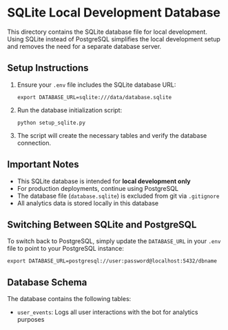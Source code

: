 # SQLite Local Development Database

This directory contains the SQLite database file for local development. Using SQLite instead of PostgreSQL simplifies the local development setup and removes the need for a separate database server.

## Setup Instructions

1. Ensure your `.env` file includes the SQLite database URL:
   ```
   export DATABASE_URL=sqlite:///data/database.sqlite
   ```

2. Run the database initialization script:
   ```
   python setup_sqlite.py
   ```

3. The script will create the necessary tables and verify the database connection.

## Important Notes

- This SQLite database is intended for **local development only**
- For production deployments, continue using PostgreSQL
- The database file (`database.sqlite`) is excluded from git via `.gitignore`
- All analytics data is stored locally in this database

## Switching Between SQLite and PostgreSQL

To switch back to PostgreSQL, simply update the `DATABASE_URL` in your `.env` file to point to your PostgreSQL instance:

```
export DATABASE_URL=postgresql://user:password@localhost:5432/dbname
```

## Database Schema

The database contains the following tables:

- `user_events`: Logs all user interactions with the bot for analytics purposes
